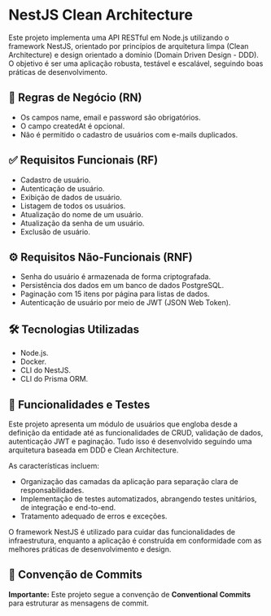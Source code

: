 # NestJS Clean Architecture

Este projeto implementa uma API RESTful em Node.js utilizando o framework NestJS, orientado por princípios de arquitetura limpa (Clean Architecture) e design orientado a domínio (Domain Driven Design - DDD). O objetivo é ser uma aplicação robusta, testável e escalável, seguindo boas práticas de desenvolvimento.

## :scroll: Regras de Negócio (RN)

- Os campos name, email e password são obrigatórios.
- O campo createdAt é opcional.
- Não é permitido o cadastro de usuários com e-mails duplicados.

## :white_check_mark: Requisitos Funcionais (RF)

- Cadastro de usuário.
- Autenticação de usuário.
- Exibição de dados de usuário.
- Listagem de todos os usuários.
- Atualização do nome de um usuário.
- Atualização da senha de um usuário.
- Exclusão de usuário.

## :gear: Requisitos Não-Funcionais (RNF)

- Senha do usuário é armazenada de forma criptografada.
- Persistência dos dados em um banco de dados PostgreSQL.
- Paginação com 15 itens por página para listas de dados.
- Autenticação de usuário por meio de JWT (JSON Web Token).

## :hammer_and_wrench: Tecnologias Utilizadas

- Node.js.
- Docker.
- CLI do NestJS.
- CLI do Prisma ORM.

## :test_tube: Funcionalidades e Testes

Este projeto apresenta um módulo de usuários que engloba desde a definição da entidade até as funcionalidades de CRUD, validação de dados, autenticação JWT e paginação. Tudo isso é desenvolvido seguindo uma arquitetura baseada em DDD e Clean Architecture.

As características incluem:

- Organização das camadas da aplicação para separação clara de responsabilidades.
- Implementação de testes automatizados, abrangendo testes unitários, de integração e end-to-end.
- Tratamento adequado de erros e exceções.

O framework NestJS é utilizado para cuidar das funcionalidades de infraestrutura, enquanto a aplicação é construída em conformidade com as melhores práticas de desenvolvimento e design.

## :memo: Convenção de Commits

**Importante:** Este projeto segue a convenção de **Conventional Commits** para estruturar as mensagens de commit.
